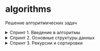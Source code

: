 # algorithms
Решение алгоритмических задач

<details>
  <summary>Спринт 1. Введение в алгоритмы</summary>

---

* <details>
    <summary>A. Значения функции</summary>

  [Ссылка на решение](sprint_1_introduction/A_func_values.py)

  Вася делает тест по математике: вычисляет значение функций в различных точках. Стоит отличная погода, и друзья зовут Васю гулять. Но мальчик решил сначала закончить тест и только после этого идти к друзьям. К сожалению, Вася пока не умеет программировать. Зато вы умеете. Помогите Васе написать код функции, вычисляющей y = ax2 + bx + c. Напишите программу, которая будет по коэффициентам a, b, c и числу x выводить значение функции в точке x.

  ###### Формат ввода

  На вход через пробел подаются целые числа a, x, b, c. В конце ввода находится перенос строки.

  ###### Формат вывода

  Выведите одно число — значение функции в точке x.

  * <details>
      <summary>Пример 1</summary>

    Ввод  
    ```-8 -5 -2 7```   
    Вывод  
    ```-183```
    </details>
  * <details>
    <summary>Пример 2</summary>

    Ввод  
    ```8 2 9 -10```   
    Вывод  
    ```40```
    </details>
  * <details>
    <summary>Пример 3</summary>

    Ввод  
    ```8 2 9 -10```   
    Вывод  
    ```40```
    </details>
  </details>

* <details>
    <summary>B. Чётные и нечётные числа</summary>

  [Ссылка на решение](sprint_1_introduction/B_even_odd.py)

  Представьте себе онлайн-игру для поездки в метро: игрок нажимает на кнопку, и на экране появляются три случайных числа. Если все три числа оказываются одной чётности, игрок выигрывает.

  Напишите программу, которая по трём числам определяет, выиграл игрок или нет.

  ###### Формат ввода

  В первой строке записаны три случайных целых числа a, b и c. Числа не превосходят 109 по модулю.

  ###### Формат вывода

  Выведите «WIN», если игрок выиграл, и «FAIL» в противном случае.

  * <details>
      <summary>Пример 1</summary>

    Ввод  
    ```1 2 -3```   
    Вывод  
    ```FAIL```
    </details>
  * <details>
    <summary>Пример 2</summary>

    Ввод  
    ```7 11 7```   
    Вывод  
    ```WIN```
    </details>
  * <details>
    <summary>Пример 3</summary>

    Ввод  
    ```6 -2 0```   
    Вывод  
    ```WIN```
    </details>

  </details>
* <details>
    <summary>C. Соседи</summary>

  [Ссылка на решение](sprint_1_introduction/C_neighbors.py)

  Дана матрица. Нужно написать функцию, которая для элемента возвращает всех его соседей. Соседним считается элемент, находящийся от текущего на одну ячейку влево, вправо, вверх или вниз. Диагональные элементы соседними не считаются.

  Например, в матрице A соседними элементами для (0, 0) будут 2 и 0. А для (2, 1) –— 1, 2, 7, 7.
  <img src="https://contest.yandex.ru/testsys/statement-image?imageId=1f83925f47077acfa8d1519afc9bb304ae19a6d23ce714b94255d3e799a91ee0">

  ###### Формат ввода

  В первой строке задано n — количество строк матрицы. Во второй — количество столбцов m. Числа m и n не превосходят 1000. В следующих n строках задана матрица. Элементы матрицы — целые числа, по модулю не превосходящие 1000. В последних двух строках записаны координаты элемента, соседей которого нужно найти. Индексация начинается с нуля.

  ###### Формат вывода

  Напечатайте нужные числа в возрастающем порядке через пробел.

  * <details>
      <summary>Пример 1</summary>

    Ввод
    ```
    4
    3
    1 2 3
    0 2 6
    7 4 1
    2 7 0
    3
    0
    ```   
    Вывод  
    ```7 7```
    </details>
  * <details>
    <summary>Пример 2</summary>

    Ввод
    ```
    4
    3
    1 2 3
    0 2 6
    7 4 1
    2 7 0
    0
    0
    ```   
    Вывод  
    ```0 2```
    </details>
  </details>

* <details>
    <summary>D. Хаотичность погоды</summary>

  [Ссылка на решение](sprint_1_introduction/D_chaotic_weather.py)

  Метеорологическая служба вашего города решила исследовать погоду новым способом.
  - Под температурой воздуха в конкретный день будем понимать максимальную температуру в этот день.
  - Под хаотичностью погоды за n дней служба понимает количество дней, в которые температура строго больше, чем в день до (если такой существует) и в день после текущего (если такой существует). Например, если за 5 дней максимальная температура воздуха составляла [1, 2, 5, 4, 8] градусов, то хаотичность за этот период равна 2: в 3-й и 5-й дни выполнялись описанные условия.

  Определите по ежедневным показаниям температуры хаотичность погоды за этот период.  
  Заметим, что если число показаний n=1, то единственный день будет хаотичным.

  ###### Формат ввода

  В первой строке дано число n –— длина периода измерений в днях, 1 ≤ n≤ 105. Во второй строке даны n целых чисел –— значения температуры в каждый из n дней. Значения температуры не превосходят 273 по модулю.

  ###### Формат вывода

  Выведите единственное число — хаотичность за данный период.

  * <details>
      <summary>Пример 1</summary>

    Ввод  
    ```
    7
    -1 -10 -8 0 2 0 5
    ```   
    Вывод  
    ```3```
    </details>
  * <details>
    <summary>Пример 2</summary>

    Ввод  
    ```
    5
    1 2 5 4 8
    ```   
    Вывод  
    ```2```
    </details>
  </details>

* <details>
    <summary>E. Самое длинное слово</summary>

  [Ссылка на решение](sprint_1_introduction/E_longest_word.py)

  Чтобы подготовиться к семинару, Гоше надо прочитать статью по эффективному менеджменту. Так как Гоша хочет спланировать день заранее, ему необходимо оценить сложность статьи.

  Он придумал такой метод оценки: берётся случайное предложение из текста и в нём ищется самое длинное слово. Его длина и будет условной сложностью статьи.

  Помогите Гоше справиться с этой задачей.

  ###### Формат ввода

  В первой строке дана длина текста L (1 ≤ L ≤ 10^5).

  В следующей строке записан текст, состоящий из строчных латинских букв и пробелов. Слово —– последовательность букв, не разделённых пробелами. Пробелы могут стоять в самом начале строки и в самом её конце. Текст заканчивается переносом строки, этот символ не включается в число остальных L символов.

  ###### Формат вывода

  В первой строке выведите самое длинное слово. Во второй строке выведите его длину. Если подходящих слов несколько, выведите то, которое встречается раньше.

  * <details>
      <summary>Пример 1</summary>

    Ввод  
    ```
    19
    i love segment tree
    ```   
    Вывод  
    ```
    segment
    7
    ```
    </details>
  * <details>
    <summary>Пример 2</summary>

    Ввод  
    ```
    21
    frog jumps from river
    ```   
    Вывод  
    ```
    jumps
    5
    ```
    </details>
  </details>

* <details>
    <summary>F. Палиндром</summary>

  [Ссылка на решение](sprint_1_introduction/F_palindrome.py)

  Помогите Васе понять, будет ли фраза палиндромом‎. Учитываются только буквы и цифры, заглавные и строчные буквы считаются одинаковыми.

  Решение должно работать за O(N), где N — длина строки на входе.

  ###### Формат ввода

  В единственной строке записана фраза или слово. Буквы могут быть только латинские. Длина текста не превосходит 20000 символов.

  Фраза может состоять из строчных и прописных латинских букв, цифр, знаков препинания.

  ###### Формат вывода

  Выведите «True», если фраза является палиндромом, и «False», если не является.

  * <details>
      <summary>Пример 1</summary>

    Ввод  
    ```
    A man, a plan, a canal: Panama
    ```   
    Вывод  
    ```
    True
    ```
    </details>
  * <details>
    <summary>Пример 2</summary>

    Ввод  
    ```
    zo
    ```   
    Вывод  
    ```
    False
    ```
    </details>
  </details>

* <details>
    <summary>G. Работа из дома</summary>

  [Ссылка на решение](sprint_1_introduction/G_work_from_home.py)

  Вася реализовал функцию, которая переводит целое число из десятичной системы в двоичную. Но, кажется, она получилась не очень оптимальной.
  Попробуйте написать более эффективную программу.  
  **Не используйте встроенные средства языка по переводу чисел в бинарное представление.**

  ###### Формат ввода

  На вход подаётся целое число в диапазоне от 0 до 10000.

  ###### Формат вывода

  Выведите двоичное представление этого числа.

  * <details>
      <summary>Пример 1</summary>

    Ввод  
    ```
    5
    ```   
    Вывод  
    ```
    101
    ```
    </details>
  * <details>
    <summary>Пример 2</summary>

    Ввод  
    ```
    14
    ```   
    Вывод  
    ```
    1110
    ```
    </details>
  </details>

* <details>
    <summary>H. Двоичная система</summary>

  [Ссылка на решение](sprint_1_introduction/H_sum_binary.py)

  Тимофей записал два числа в двоичной системе счисления и попросил Гошу вывести их сумму, также в двоичной системе. Встроенную в язык программирования возможность сложения двоичных чисел применять нельзя. Помогите Гоше решить задачу.

  Решение должно работать за O(N), где N –— количество разрядов максимального числа на входе.

  ###### Формат ввода

  Два числа в двоичной системе счисления, каждое на отдельной строке. Длина каждого числа не превосходит 10 000 символов.

  ###### Формат вывода

  Одно число в двоичной системе счисления.

  * <details>
      <summary>Пример 1</summary>

    Ввод  
    ```
    1010
    1011
    ```   
    Вывод  
    ```10101```
    </details>
  * <details>
    <summary>Пример 2</summary>

    Ввод  
    ```
    1
    1
    ```   
    Вывод  
    ```10```
    </details>
  </details>

* <details>
    <summary>I. Степень четырёх</summary>

  [Ссылка на решение](sprint_1_introduction/I_power_of_four.py)

  Напишите программу, которая определяет, будет ли положительное целое число степенью четвёрки.

  Подсказка: степенью четвёрки будут все числа вида 4^n, где n – целое неотрицательное число.
  
  ###### Формат ввода

  На вход подаётся целое число в диапазоне от 1 до 10000.

  ###### Формат вывода

  Выведите «True», если число является степенью четырёх, «False» –— в обратном случае.

  * <details>
      <summary>Пример 1</summary>

    Ввод  
    ```
    15
    ```   
    Вывод  
    ```
    False
    ```
    </details>
  * <details>
    <summary>Пример 2</summary>

    Ввод  
    ```
    16
    ```   
    Вывод  
    ```
    True
    ```
    </details>
  </details>

* <details>
    <summary>J. Факторизация</summary>

  [Ссылка на решение](sprint_1_introduction/J_factorize.py)

  Основная теорема арифметики говорит: любое число раскладывается на произведение простых множителей единственным образом, с точностью до их перестановки. Например:

  - Число 8 можно представить как 2 × 2 × 2.
  - Число 50 –— как 2 × 5 × 5 (или 5 × 5 × 2, или 5 × 2 × 5). Три варианта отличаются лишь порядком следования множителей.
  Разложение числа на простые множители называется факторизацией числа.

  Напишите программу, которая производит факторизацию переданного числа.
  
  ###### Формат ввода

  В единственной строке дано число n (2 ≤ n ≤ 10^9), которое нужно факторизовать.

  ###### Формат вывода

  Выведите в порядке неубывания простые множители, на которые раскладывается число n.

  * <details>
      <summary>Пример 1</summary>

    Ввод  
    ```
    8
    ```   
    Вывод  
    ```
    2 2 2
    ```
    </details>
  * <details>
    <summary>Пример 2</summary>

    Ввод  
    ```
    13
    ```   
    Вывод  
    ```
    13
    ```
    </details>
  * <details>
    <summary>Пример 3</summary>

    Ввод  
    ```
    100
    ```   
    Вывод  
    ```
    2 2 5 5
    ```
    </details>
  </details>

* <details>
    <summary>K. Списочная форма</summary>

  [Ссылка на решение](sprint_1_introduction/K_list_form.py)

  Вася просил Аллу помочь решить задачу. На этот раз по информатике.

  Для неотрицательного целого числа X списочная форма –— это массив его цифр слева направо. К примеру, для 1231 списочная форма будет [1,2,3,1]. На вход подается количество цифр числа Х, списочная форма неотрицательного числа Х и неотрицательное число K. Числа К и Х не превосходят 10000.

  Нужно вернуть списочную форму числа X + K.
  
  ###### Формат ввода

  В первой строке — длина списочной формы числа X. На следующей строке — сама списочная форма с цифрами записанными через пробел.

  В последней строке записано число K, 0 ≤ K ≤ 10000.

  ###### Формат вывода

  Выведите списочную форму числа X+K.

  * <details>
      <summary>Пример 1</summary>

    Ввод  
    ```
    4
    1 2 0 0
    34
    ```   
    Вывод  
    ```
    1 2 3 4
    ```
    </details>
  * <details>
    <summary>Пример 2</summary>

    Ввод  
    ```
    2
    9 5
    17
    ```   
    Вывод  
    ```
    1 1 2
    ```
    </details>
  </details>

* <details>
    <summary>L. Лишняя буква</summary>

  [Ссылка на решение](sprint_1_introduction/L_excessive_letter.py)

  Васе очень нравятся задачи про строки, поэтому он придумал свою. Есть 2 строки s и t, состоящие только из строчных букв. Строка t получена перемешиванием букв строки s и добавлением 1 буквы в случайную позицию. Нужно найти добавленную букву.
  
  ###### Формат ввода

  На вход подаются строки s и t, разделённые переносом строки. Длины строк не превосходят 1000 символов. Строки не бывают пустыми.

  ###### Формат вывода

  Выведите лишнюю букву.

  * <details>
      <summary>Пример 1</summary>

    Ввод  
    ```
    abcd
    abcde
    ```   
    Вывод  
    ```
    e
    ```
    </details>
  * <details>
    <summary>Пример 2</summary>

    Ввод  
    ```
    go
    ogg
    ```   
    Вывод  
    ```
    g
    ```
    </details>
  * <details>
    <summary>Пример 2</summary>

    Ввод  
    ```
    xtkpx
    xkctpx
    ```   
    Вывод  
    ```
    c
    ```
    </details>
  </details>
</details>
<details>
  <summary>Спринт 2. Основные структуры данных</summary>

---

* <details>
    <summary>A. Мониторинг</summary>

  [Ссылка на решение](sprint_2/A_monitoring.py)

  Алла получила задание, связанное с мониторингом работы различных серверов. Требуется понять, сколько времени обрабатываются определённые запросы на конкретных серверах. Эту информацию нужно хранить в матрице, где номер столбца соответствуют идентификатору запроса, а номер строки — идентификатору сервера. Алла перепутала строки и столбцы местами. С каждым бывает. Помогите ей исправить баг.

  Есть матрица размера m × n. Нужно написать функцию, которая её транспонирует.

  Транспонированная матрица получается из исходной заменой строк на столбцы.

  Например, для матрицы А (слева) транспонированной будет следующая матрица (справа):
  <img src="https://contest.yandex.ru/testsys/statement-image?imageId=69ff475b66bdbc91024d48b48ee588d5a58645a20b1433663a9e7981bef14e3d">
  ###### Формат ввода

  В первой строке задано число n — количество строк матрицы.
  Во второй строке задано m — число столбцов, m и n не превосходят 1000. В следующих n строках задана матрица. Числа в ней не превосходят по модулю 1000.

  ###### Формат вывода

  Напечатайте транспонированную матрицу в том же формате, который задан во входных данных. Каждая строка матрицы выводится на отдельной строке, элементы разделяются пробелами.

  * <details>
      <summary>Пример 1</summary>

    Ввод  
    ```
    4
    3
    1 2 3
    0 2 6
    7 4 1
    2 7 0
    ```   
    Вывод  
    ```
    1 0 7 2
    2 2 4 7
    3 6 1 0
    ```
    </details>
  * <details>
    <summary>Пример 2</summary>

    Ввод  
    ```
    9
    5
    -7 -1 0 -4 -9
    5 -1 2 2 9
    3 1 -8 -1 -7
    9 0 8 -8 -1
    2 4 5 2 8
    -7 10 0 -4 -8
    -3 10 -7 10 3
    1 6 -7 -5 9
    -1 9 9 1 9
    ```   
    Вывод  
    ```
    -7 5 3 9 2 -7 -3 1 -1
    -1 -1 1 0 4 10 10 6 9
    0 2 -8 8 5 0 -7 -7 9
    -4 2 -1 -8 2 -4 10 -5 1
    -9 9 -7 -1 8 -8 3 9 9
    ```
    </details>
  </details>

* <details>
    <summary>B. Список дел</summary>

  [Ссылка на решение](sprint_2/B_todo_list.py)

  Васе нужно распечатать свой список дел на сегодня. Помогите ему: напишите функцию, которая печатает все его дела. Известно, что дел у Васи не больше 5000.

  ###### Формат ввода

  В первой строке задано число n — количество строк матрицы.
  Во второй строке задано m — число столбцов, m и n не превосходят 1000. В следующих n строках задана матрица. Числа в ней не превосходят по модулю 1000.

  ###### Формат вывода

  Напечатайте транспонированную матрицу в том же формате, который задан во входных данных. Каждая строка матрицы выводится на отдельной строке, элементы разделяются пробелами.

  * <details>
      <summary>Пример 1</summary>

    Ввод  
    ```
    4
    3
    1 2 3
    0 2 6
    7 4 1
    2 7 0
    ```   
    Вывод  
    ```
    1 0 7 2
    2 2 4 7
    3 6 1 0
    ```
    </details>
  * <details>
    <summary>Пример 2</summary>

    Ввод  
    ```
    9
    5
    -7 -1 0 -4 -9
    5 -1 2 2 9
    3 1 -8 -1 -7
    9 0 8 -8 -1
    2 4 5 2 8
    -7 10 0 -4 -8
    -3 10 -7 10 3
    1 6 -7 -5 9
    -1 9 9 1 9
    ```   
    Вывод  
    ```
    -7 5 3 9 2 -7 -3 1 -1
    -1 -1 1 0 4 10 10 6 9
    0 2 -8 8 5 0 -7 -7 9
    -4 2 -1 -8 2 -4 10 -5 1
    -9 9 -7 -1 8 -8 3 9 9
    ```
    </details>
  </details>

* <details>
    <summary>F. Стек - Max</summary>

  [Ссылка на решение](sprint_2/F_stack_max.py)

  Нужно реализовать класс StackMax, который поддерживает операцию определения максимума среди всех элементов в стеке. Класс должен поддерживать операции push(x), где x – целое число, pop() и get_max().
  ###### Формат ввода

  В первой строке записано одно число n — количество команд, которое не превосходит 10000. В следующих n строках идут команды. Команды могут быть следующих видов:

  - push(x) — добавить число x в стек;
  - pop() — удалить число с вершины стека;
  - get_max() — напечатать максимальное число в стеке;
  Если стек пуст, при вызове команды get_max() нужно напечатать «None», для команды pop() — «error».
    
  ###### Формат вывода

  Для каждой команды get_max() напечатайте результат её выполнения. Если стек пустой, для команды get_max() напечатайте «None». Если происходит удаление из пустого стека — напечатайте «error».
    * <details>
        <summary>Пример 1</summary>

      Ввод  
      ```
      8
      get_max
      push 7
      pop
      push -2
      push -1
      pop
      get_max
      get_max
      ```   
      Вывод  
      ```
      None
      -2 
      -2 
      ```
      </details>
    * <details>
      <summary>Пример 2</summary>

      Ввод  
      ```
      7
      get_max
      pop -9
      pop
      pop-7
      push 101
      get_max
      push -9 -8
      0 3
      9
      
      ```   
      Вывод  
      ```
      None
      error
      error
      error1
      10
      ```
      </details>
    </details>

* <details>
    <summary>G. Стек - MaxEffective</summary>

  [Ссылка на решение](sprint_2/G_stack_max_effective.py)

  Реализуйте класс StackMaxEffective, поддерживающий операцию определения максимума среди элементов в стеке. Сложность операции должна быть O(1). Для пустого стека операция должна возвращать None. При этом push(x) и pop() также должны выполняться за константное время.
  ###### Формат ввода

  В первой строке записано одно число n — количество команд, которое не превосходит 10000. В следующих n строках идут команды. Команды могут быть следующих видов:

  - push(x) — добавить число x в стек;
  - pop() — удалить число с вершины стека;
  - get_max() — напечатать максимальное число в стеке;
  Если стек пуст, при вызове команды get_max() нужно напечатать «None», для команды pop() — «error».
    
  ###### Формат вывода

  Для каждой команды get_max() напечатайте результат её выполнения. Если стек пустой, для команды get_max() напечатайте «None». Если происходит удаление из пустого стека — напечатайте «error».
    * <details>
        <summary>Пример 1</summary>

      Ввод  
      ```
      10
      pop
      pop
      push 4
      push -5
      push 7
      pop
      pop
      get_max
      ```   
      Вывод  
      ```
      error
      error
      4
      ```
      </details>
    * <details>
      <summary>Пример 2</summary>

      Ввод  
      ```
      10
      get_max
      push -6
      pop
      pop
      get_max
      push 2
      get_max
      pop
      push -2
      
      ```   
      Вывод  
      ```
      None
      error
      None
      21
      ```
      </details>
    </details>

* <details>
    <summary>H. Скобочная последовательность</summary>

  [Ссылка на решение](sprint_2/H_parenthesis_sequence.py)

  Вот какую задачу Тимофей предложил на собеседовании одному из кандидатов. Если вы с ней ещё не сталкивались, то наверняка столкнётесь –— она довольно популярная.

  Дана скобочная последовательность. Нужно определить, правильная ли она.

  Будем придерживаться такого определения:

  - пустая строка —– правильная скобочная последовательность;
  - правильная скобочная последовательность, взятая в скобки одного типа, –— правильная скобочная последовательность;
  - правильная скобочная последовательность с приписанной слева или справа правильной скобочной последовательностью —– тоже правильная.
  
  На вход подаётся последовательность из скобок трёх видов: [], (), {}.<br>
  Напишите функцию is_correct_bracket_seq, которая принимает на вход скобочную последовательность и возвращает True, если последовательность правильная, а иначе False.
  
  ###### Формат ввода

  На вход подаётся одна строка, содержащая скобочную последовательность. Скобки записаны подряд, без пробелов.
    
  ###### Формат вывода

  Выведите «True» или «False».
    * <details>
        <summary>Пример 1</summary>
      
      Ввод  
      ```
      {[()]}
      ```   
      
      Вывод  
      ```
      True
      ```
      </details>
    * <details>
      <summary>Пример 2</summary>
      
      Ввод  
      ```
      ()
      ```   
      
      Вывод  
      ```
      True
      ```
      </details>
    </details>

* <details>
    <summary>I. Ограниченная очередь</summary>

  [Ссылка на решение](sprint_2/I_limited_queue.py)

  Астрологи объявили день очередей ограниченного размера. Тимофею нужно написать класс MyQueueSized, который принимает параметр max_size, означающий максимально допустимое количество элементов в очереди.

  Помогите ему —– реализуйте программу, которая будет эмулировать работу такой очереди. Функции, которые надо поддержать, описаны в формате ввода.
  ###### Формат ввода

  В первой строке записано одно число — количество команд, оно не превосходит 5000.
  Во второй строке задан максимально допустимый размер очереди, он не превосходит 5000.
  Далее идут команды по одной на строке. Команды могут быть следующих видов:

  - push(x) — добавить число x в очередь;
  - pop() — удалить число из очереди и вывести на печать;
  - peek() — напечатать первое число в очереди;
  - size() — вернуть размер очереди;
  При превышении допустимого размера очереди нужно вывести «error». При вызове операций pop() или peek() для пустой очереди нужно вывести «None».
    
  ###### Формат вывода

  Напечатайте результаты выполнения нужных команд, по одному на строке.

    * <details>
        <summary>Пример 1</summary>

      Ввод  
      ```
      8
      2
      peek
      push 5
      push 2
      peek
      size
      size
      push 1
      ```   
      Вывод  
      ```
      None
      5
      2
      ```
      </details>
    * <details>
      <summary>Пример 2</summary>

      Ввод  
      ```
      10
      1
      push 1
      size
      push 3
      size
      push 1
      pop
      push 1
      pop
      
      ```   
      Вывод  
      ```
      1
      error
      1
      error
      ```
      </details>
    </details>

* <details>
    <summary>J. Списочная очередь</summary>

  [Ссылка на решение](sprint_2/J_list_queue_v2.py)

  Любимый вариант очереди Тимофея — очередь, написанная с использованием связного списка. Помогите ему с реализацией. Очередь должна поддерживать выполнение трёх команд:

  - get() — вывести элемент, находящийся в голове очереди, и удалить его. Если очередь пуста, то вывести «error».
  - put(x) — добавить число x в очередь
  - size() — вывести текущий размер очереди
  ###### Формат ввода

  В первой строке записано количество команд n — целое число, не превосходящее 1000. В каждой из следующих n строк записаны команды по одной строке.
    
  ###### Формат вывода

  Выведите ответ на каждый запрос по одному в строке.

    * <details>
        <summary>Пример 1</summary>

      Ввод  
      ```
      10
      put -34
      put -23
      get
      size
      get
      size
      get
      get
      ```   
      Вывод  
      ```
      -34
      1
      -23
      0
      error
      error
      1
      ```
      </details>
    * <details>
      <summary>Пример 2</summary>

      Ввод  
      ```
      6
      put -66
      put 981
      size
      size3
      get
      get
      ```   
      Вывод  
      ```
      2
      2
      -66
      98
      ```
      </details>
    </details>

* <details>
    <summary>K. Рекурсивные числа Фибоначчи</summary>

  [Ссылка на решение](sprint_2/K_recursive_fibonacci_numbers.py)

  У Тимофея было n(0 ≤ n ≤ 32) стажёров. Каждый стажёр хотел быть лучше своих предшественников, поэтому 
  i-й стажёр делал столько коммитов, сколько делали два предыдущих стажёра в сумме. Два первых стажёра были менее инициативными —– они сделали по одному коммиту.
  Пусть Fi —– число коммитов, сделанных i-м стажёром (стажёры нумеруются с нуля). Тогда выполняется следующее: 
  F0 = F1 = 1. Для всех i ≥ 2 выполнено Fi = F(i−1) + F(i−2). Определите, сколько кода напишет следующий стажёр –— найдите Fn . 
  Решение должно быть реализовано рекурсивно.
  ###### Формат ввода

  На вход подаётся n — целое число в диапазоне от 0 до 32.
    
  ###### Формат вывода

  Нужно вывести Fn.

    * <details>
        <summary>Пример 1</summary>

      Ввод  
      ```
      3
      ```   
      Вывод  
      ```
      3
      ```
      </details>
    * <details>
      <summary>Пример 2</summary>

      Ввод  
      ```
      0
      ```   
      Вывод  
      ```
      1
      ```
      </details>
    </details>

* <details>
    <summary>L. Фибоначчи по модулю</summary>

  [Ссылка на решение](sprint_2/L_fibonacci_modulo.py)

  У Тимофея было очень много стажёров, целых N (0 ≤ N ≤ 106) человек. Каждый стажёр хотел быть лучше своих предшественников, поэтому i-й стажёр делал столько коммитов, сколько делали два предыдущих стажёра в сумме. Два первых стажёра были менее инициативными — они сделали по одному коммиту.

  Пусть Fi —– число коммитов, сделанных i-м стажёром (стажёры нумеруются с нуля). Первые два стажёра сделали по одному коммиту: F0=F1=1. Для всех i≥ 2 выполнено Fi=Fi−1+Fi−2.

  Определите, сколько кода напишет следующий стажёр –— найдите последние k цифр числа Fn.
    
  **Как найти k последних цифр**

  Чтобы вычислить k последних цифр некоторого числа x, достаточно взять остаток от его деления на число 10k. Эта операция обозначается как x mod 10k. Узнайте, как записывается операция взятия остатка по модулю в вашем языке программирования.

  Также обратите внимание на возможное переполнение целочисленных типов, если в вашем языке такое случается.
  ###### Формат ввода

  В первой строке записаны через пробел два целых числа n (0 ≤ n ≤ 10**6) и k (1 ≤ k ≤ 8).
    
  ###### Формат вывода

  Выведите единственное число – последние k цифр числа Fn.

  Если в искомом числе меньше k цифр, то выведите само число без ведущих нулей.

    * <details>
        <summary>Пример 1</summary>

      Ввод  
      ```
      3 1
      ```   
      Вывод  
      ```
      3
      ```
      </details>
    * <details>
      <summary>Пример 2</summary>

      Ввод  
      ```
      10 1
      ```   
      Вывод  
      ```
      9
      ```
      </details>
    </details>
</details>

<details>
  <summary>Спринт 3. Рекурсии и сортировки</summary>

---

* <details>
    <summary>A. Генератор скобок</summary>

  [Ссылка на решение с помощью стека](sprint_3/A_gen_parenthesis.py)<br>
  [Ссылка на решение с помощью рекурсии](sprint_3/A_gen_parenthesis_v2.py)

  Рита по поручению Тимофея наводит порядок в правильных скобочных последовательностях (ПСП), состоящих только из круглых скобок (). Для этого ей надо сгенерировать все ПСП длины 2n в алфавитном порядке —– алфавит состоит из ( и ) и открывающая скобка идёт раньше закрывающей.

  Помогите Рите —– напишите программу, которая по заданному n выведет все ПСП в нужном порядке.

  Рассмотрим второй пример. Надо вывести ПСП из четырёх символов. Таких всего две:

  1. (())
  2. ()()
  (()) идёт раньше ()(), так как первый символ у них одинаковый, а на второй позиции у первой ПСП стоит (, который идёт раньше ).
  Например, для матрицы А (слева) транспонированной будет следующая матрица (справа):
  
  ###### Формат ввода

  На вход функция принимает n — целое число от 0 до 10.

  ###### Формат вывода

  Функция должна напечатать все возможные скобочные последовательности заданной длины в алфавитном (лексикографическом) порядке.

  * <details>
      <summary>Пример 1</summary>

    Ввод  
    ```
    3
    ```   
    Вывод  
    ```
    ((()))
    (()())
    (())()
    ()(())
    ()()()
    ```
    </details>
  * <details>
    <summary>Пример 2</summary>

    Ввод  
    ```
    2
    ```   
    Вывод  
    ```
    (())
    ()()
    ```
    </details>
  </details>

* <details>
    <summary>B. Комбинации</summary>

  [Ссылка на решение](sprint_3/B_combinations.py)

  На клавиатуре старых мобильных телефонов каждой цифре соответствовало несколько букв. Примерно так:
  
  2:'abc',<br>
  3:'def',<br>
  4:'ghi',<br>
  5:'jkl',<br>
  6:'mno',<br>
  7:'pqrs',<br>
  8:'tuv',<br>
  9:'wxyz'

  Вам известно в каком порядке были нажаты кнопки телефона, без учета повторов. Напечатайте все комбинации букв, которые можно набрать такой последовательностью нажатий.
  <img src="https://contest.yandex.ru/testsys/statement-image?imageId=c9a2bef9474efcb47fabe3c0be11d7bde9a773ec32dfb68486bddef964647ac7">  

  ###### Формат ввода

  На вход подается строка, состоящая из цифр 2-9 включительно. Длина строки не превосходит 10 символов.

  ###### Формат вывода

  Выведите все возможные комбинации букв через пробел.

  * <details>
      <summary>Пример 1</summary>

    Ввод  
    ```
    23
    ```   
    Вывод  
    ```
    ad ae af bd be bf cd ce cf
    ```
    </details>
  * <details>
    <summary>Пример 2</summary>

    Ввод  
    ```
    92
    ```   
    Вывод  
    ```
    wa wb wc xa xb xc ya yb yc za zb zc
    ```
    </details>
  </details>

* <details>
    <summary>C. Подпоследовательность</summary>

  [Ссылка на решение](sprint_3/C_subsequence.py)

  Гоша любит играть в игру «Подпоследовательность»: даны 2 строки, и нужно понять, 
  является ли первая из них подпоследовательностью второй. Когда строки достаточно длинные, 
  очень трудно получить ответ на этот вопрос, просто посмотрев на них. Помогите Гоше написать функцию, которая решает эту задачу.  

  ###### Формат ввода

  В первой строке записана строка s.

  Во второй —- строка t.

  Обе строки состоят из маленьких латинских букв, длины строк не превосходят 150000. Строки не могут быть пустыми.

  ###### Формат вывода

  Выведите True, если s является подпоследовательностью t, иначе —– False.

  * <details>
      <summary>Пример 1</summary>

    Ввод  
    ```
    abc
    ahbgdcu
    ```   
    Вывод  
    ```
    True
    ```
    </details>
  * <details>
    <summary>Пример 2</summary>

    Ввод  
    ```
    abcp
    ahpc
    ```   
    Вывод  
    ```
    False
    ```
    </details>
  </details>

* <details>
    <summary>D. Печеньки</summary>

  [Ссылка на решение](sprint_3/D_cookies.py)

  К Васе в гости пришли одноклассники. Его мама решила угостить ребят печеньем.

  Но не всё так просто. Печенья могут быть разного размера. А у каждого ребёнка есть фактор жадности —– минимальный размер печенья, которое он возьмёт. Нужно выяснить, сколько ребят останутся довольными в лучшем случае, когда они действуют оптимально.

  Каждый ребёнок может взять не больше одного печенья.

  ###### Формат ввода

  В первой строке записано n —– количество детей.

  Во второй —– n чисел, разделённых пробелом, каждое из которых –— фактор жадности ребёнка. Это натуральные числа, не превосходящие 1000.
  
  В следующей строке записано число m –— количество печенек.
  
  Далее —– m натуральных чисел, разделённых пробелом —– размеры печенек. Размеры печенек не превосходят 1000.
  
  Оба числа n и m не превосходят 10000.

  ###### Формат вывода

  Нужно вывести одно число –— количество детей, которые останутся довольными

  * <details>
      <summary>Пример 1</summary>

    Ввод  
    ```
    2
    1 2
    3
    2 1 3
    ```   
    Вывод  
    ```
    2
    ```
    </details>
  * <details>
    <summary>Пример 2</summary>

    Ввод  
    ```
    3
    2 1 3
    2
    1 1
    ```   
    Вывод  
    ```
    1
    ```
    </details>
  </details>

* <details>
    <summary>E. Покупка домов</summary>

  [Ссылка на решение](sprint_3/E_buying_houses.py)

  Тимофей решил купить несколько домов на знаменитом среди разработчиков Алгосском архипелаге.
  Он нашёл n объявлений о продаже, где указана стоимость каждого дома в алгосских франках. 
  А у Тимофея есть k франков. Помогите ему определить, какое наибольшее количество домов на Алгосах он сможет приобрести за эти деньги.

  ###### Формат ввода

  В первой строке через пробел записаны натуральные числа n и k.

  n — количество домов, которые рассматривает Тимофей, оно не превосходит 100000;

  k — общий бюджет, не превосходит 100000;

  В следующей строке через пробел записано n стоимостей домов. Каждое из чисел не превосходит 100000. Все стоимости — натуральные числа.

  ###### Формат вывода

  Выведите одно число —– наибольшее количество домов, которое может купить Тимофей.

  * <details>
      <summary>Пример 1</summary>

    Ввод  
    ```
    3 300
    999 999 999
    ```   
    Вывод  
    ```
    0
    ```
    </details>
  * <details>
    <summary>Пример 2</summary>

    Ввод  
    ```
    3 1000
    350 999 200
    ```   
    Вывод  
    ```
    2
    ```
    </details>
  </details>

* <details>
    <summary>F. Периметр треугольника</summary>

  [Ссылка на решение](sprint_3/F_triangle_perimeter.py)

  Перед сном Рита решила поиграть в игру на телефоне. Дан массив целых чисел, в котором каждый элемент обозначает длину стороны треугольника. Нужно определить максимально возможный периметр треугольника, составленного из сторон с длинами из заданного массива. Помогите Рите скорее закончить игру и пойти спать.

  Напомним, что из трёх отрезков с длинами a ≤ b ≤ c можно составить треугольник, если выполнено **неравенство треугольника**: c < a + b

  Разберём пример:
  даны длины сторон 6, 3, 3, 2. Попробуем в качестве наибольшей стороны выбрать 6. Неравенство треугольника не может выполниться, так как остались 3, 3, 2 —– максимальная сумма из них равна 6.

  Без шестёрки оставшиеся три отрезка уже образуют треугольник со сторонами 3, 3, 2. Неравенство выполняется: 3 < 3 + 2. Периметр равен 3 + 3 + 2 = 8.

  ###### Формат ввода

  В первой строке записано количество отрезков n, 3≤ n≤ 10000.

  Во второй строке записано n неотрицательных чисел, не превосходящих 10 000, –— длины отрезков.

  ###### Формат вывода

  Нужно вывести одно число —– наибольший периметр треугольника.

  Гарантируется, что тройка чисел, которая может образовать треугольник, всегда есть.

  * <details>
      <summary>Пример 1</summary>

    Ввод  
    ```
    4
    6 3 3 2
    ```   
    Вывод  
    ```
    8
    ```
    </details>
  * <details>
    <summary>Пример 2</summary>

    Ввод  
    ```
    6
    5 3 7 2 8 3
    ```   
    Вывод  
    ```
    20
    ```
    </details>
  </details>

* <details>
    <summary>G. Гардероб</summary>

  [Ссылка на решение](sprint_3/G_wardrobe.py)

  Рита решила оставить у себя одежду только трёх цветов: розового, жёлтого и малинового.
  После того как вещи других расцветок были убраны, Рита захотела отсортировать 
  свой новый гардероб по цветам. Сначала должны идти вещи розового цвета,
  потом —– жёлтого, и в конце —– малинового. Помогите Рите справиться с этой задачей.

  Примечание: попробуйте решить задачу за один проход по массиву!

  ###### Формат ввода

  В первой строке задано количество предметов в гардеробе: n –— оно не превосходит 1000000.
  Во второй строке даётся массив, в котором указан цвет для каждого предмета.
  Розовый цвет обозначен 0, жёлтый —– 1, малиновый –— 2.

  ###### Формат вывода

  Нужно вывести в строку через пробел цвета предметов в правильном порядке.

  * <details>
      <summary>Пример 1</summary>

    Ввод  
    ```
    7
    0 2 1 2 0 0 1
    ```   
    Вывод  
    ```
    0 0 0 1 1 2 2
    ```
    </details>
  * <details>
    <summary>Пример 2</summary>

    Ввод  
    ```
    5
    2 1 2 0 1
    ```   
    Вывод  
    ```
    0 1 1 2 2
    ```
    </details>
  </details>

* <details>
    <summary>H. Большое число</summary>

  [Ссылка на решение](sprint_3/H_big_number.py)

  Вечером ребята решили поиграть в игру «Большое число».
  Даны числа. Нужно определить, какое самое большое число можно из них составить.

  ###### Формат ввода

  В первой строке записано n — количество чисел. Оно не превосходит 100.
  Во второй строке через пробел записаны n неотрицательных чисел, каждое из которых не превосходит 1000.

  ###### Формат вывода

  Нужно вывести самое большое число, которое можно составить из данных чисел.

  * <details>
      <summary>Пример 1</summary>

    Ввод  
    ```
    3
    15 56 2
    ```   
    Вывод  
    ```
    56215
    ```
    </details>
  * <details>
    <summary>Пример 2</summary>

    Ввод  
    ```
    3
    1 783 2
    ```   
    Вывод  
    ```
    78321
    ```
    </details>
  </details>

* <details>
    <summary>I. Любители конференций</summary>

  [Ссылка на решение](sprint_3/I_conference_lovers.py)

  На IT-конференции присутствовали студенты из разных вузов со всей страны. Для каждого студента известен ID университета, в котором он учится.

  Тимофей предложил Рите выяснить, из каких k вузов на конференцию пришло больше всего учащихся.

  ###### Формат ввода

  В первой строке дано количество студентов в списке —– n (1 ≤ n ≤ 15 000).

  Во второй строке через пробел записаны n целых чисел —– ID вуза каждого студента. Каждое из чисел находится в диапазоне от 0 до 10 000.

  В третьей строке записано одно число k.

  ###### Формат вывода

  Выведите через пробел k ID вузов с максимальным числом участников.   
  Они должны быть отсортированы по убыванию популярности 
  (по количеству гостей от конкретного вуза). Если более одного вуза имеет одно и то же количество учащихся,
  то выводить их ID нужно в порядке возрастания.

  * <details>
      <summary>Пример 1</summary>

    Ввод  
    ```
    7
    1 2 3 1 2 3 4
    3
    ```   
    Вывод  
    ```
    1 2 3
    ```
    </details>
  * <details>
    <summary>Пример 2</summary>

    Ввод  
    ```
    6
    1 1 1 2 2 3
    1
    ```   
    Вывод  
    ```
    1
    ```
    </details>
  </details>

* <details>
    <summary>J. Пузырёк</summary>

  [Ссылка на решение](sprint_3/J_bubble.py)

  Чтобы выбрать самый лучший алгоритм для решения задачи, Гоша продолжил изучать разные сортировки.
  На очереди [сортировка пузырьком](https://ru.wikipedia.org/wiki/Сортировка_пузырьком)

  Её алгоритм следующий (сортируем по неубыванию):

  На каждой итерации проходим по массиву, поочередно сравнивая пары соседних элементов. Если элемент на позиции i больше элемента на позиции i + 1, меняем их местами. После первой итерации самый большой элемент всплывёт в конце массива.
  Проходим по массиву, выполняя указанные действия до тех пор, пока на очередной итерации не окажется, что обмены больше не нужны, то есть массив уже отсортирован.
  После не более чем n – 1 итераций выполнение алгоритма заканчивается, так как на каждой итерации хотя бы один элемент оказывается на правильной позиции.

  Помогите Гоше написать код алгоритма.

  ###### Формат ввода

  В первой строке на вход подаётся натуральное число n — длина массива, 2 ≤ n ≤ 1000.
  Во второй строке через пробел записано n целых чисел.
  Каждое из чисел по модулю не превосходит 1000.

  Обратите внимание, что считывать нужно только 2 строки: значение n и входной массив.

  ###### Формат вывода

  После каждого прохода по массиву, на котором какие-то элементы меняются местами, выводите его промежуточное состояние.
  Таким образом, если сортировка завершена за k меняющих массив итераций, то надо вывести k строк по n чисел в каждой — элементы массива после каждой из итераций.
  Если массив был изначально отсортирован, то просто выведите его.

  * <details>
      <summary>Пример 1</summary>

    Ввод  
    ```
    5
    4 3 9 2 1
    ```   
    Вывод  
    ```
    3 4 2 1 9
    3 2 1 4 9
    2 1 3 4 9
    1 2 3 4 9
    ```
    </details>
  * <details>
    <summary>Пример 2</summary>

    Ввод  
    ```
    5
    12 8 9 10 11
    ```   
    Вывод  
    ```
    8 9 10 11 12
    ```
    </details>
  </details>

* <details>
    <summary>K. Сортировка слиянием</summary>

  [Ссылка на решение](sprint_3/K_merge_sort.py)

  Гоше дали задание написать красивую сортировку слиянием. Поэтому Гоше обязательно надо реализовать отдельно функцию merge и функцию merge_sort.

  - Функция merge принимает два отсортированных массива, сливает их в один отсортированный массив и возвращает его. Если требуемая сигнатура имеет вид merge(array, left, mid, right), то первый массив задаётся полуинтервалом [left,mid) массива array, а второй – полуинтервалом [mid,right) массива array.
  - Функция merge_sort принимает некоторый подмассив, который нужно отсортировать. Подмассив задаётся полуинтервалом — его началом и концом. Функция должна отсортировать передаваемый в неё подмассив, она ничего не возвращает.
  - Функция merge_sort разбивает полуинтервал на две половинки и рекурсивно вызывает сортировку отдельно для каждой. Затем два отсортированных массива сливаются в один с помощью merge.

  Заметьте, что в функции передаются именно полуинтервалы [begin,end), то есть правый конец не включается. Например, если вызвать merge_sort(arr, 0, 4), где arr=[4,5,3,0,1,2], то будут отсортированы только первые четыре элемента, изменённый массив будет выглядеть как arr=[0,3,4,5,1,2].

  Реализуйте эти две функции.

  </details>
</details>


